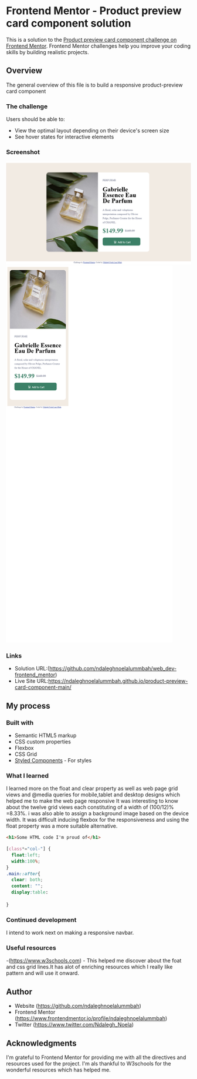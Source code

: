 # Frontend Mentor - Product preview card component solution

This is a solution to the [Product preview card component challenge on Frontend Mentor](https://www.frontendmentor.io/challenges/product-preview-card-component-GO7UmttRfa). Frontend Mentor challenges help you improve your coding skills by building realistic projects. 

## Overview
The general overview of this file is to build a responsive product-preview card component
### The challenge

Users should be able to:

- View the optimal layout depending on their device's screen size
- See hover states for interactive elements

### Screenshot

![](./design/desktop-design.png)
![](./design/mobile-design.png)



### Links

- Solution URL:(https://github.com/ndaleghnoelalummbah/web_dev-frontend_mentor)
- Live Site URL:https://ndaleghnoelalummbah.github.io/product-preview-card-component-main/

## My process

### Built with

- Semantic HTML5 markup
- CSS custom properties
- Flexbox
- CSS Grid
- [Styled Components](https://styled-components.com/) - For styles


### What I learned

  I learned more on the float and clear property as well as web page grid views and @media queries for mobile,tablet and desktop designs which helped me to make the web page responsive
  It was interesting to know about the twelve grid views each constituting of a width of 
  (100/12)% =8.33%.
  i was also able to assign a background image based on the device width.
  It was difficult inducing flexbox for the responsiveness and using the float property was a more suitable alternative. 



```html
<h1>Some HTML code I'm proud of</h1>
```
```css
[class*="col-"] {
  float:left;
  width:100%;
}
.main::after{
  clear: both;
  content: "";
  display:table:

}

```


### Continued development
I intend to work next on making a responsive navbar.

### Useful resources

-(https://www.w3schools.com) - This helped me discover about the foat and css grid lines.It has alot of enriching resources which I really like pattern and will use it onward.



## Author

- Website (https://github.com/ndaleghnoelalummbah)
- Frontend Mentor (https://www.frontendmentor.io/profile/ndaleghnoelalummbah)
- Twitter (https://www.twitter.com/Ndalegh_Noela)



## Acknowledgments

I'm grateful to Frontend Mentor for providing me with all the directives and resources used for the project.
I'm als thankful to W3schools for the wonderful resources which has helped me.
